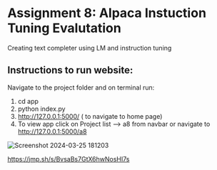 # Assignment 8:  Alpaca Instuction Tuning Evalutation

Creating text completer using LM and instruction tuning


## Instructions to run website:
Navigate to the project folder and on terminal run: 
1. cd app
2. python index.py
3. http://127.0.0.1:5000/ ( to navigate to home page)
4. To view app click on Project list --> a8 from navbar or navigate to http://127.0.0.1:5000/a8

![Screenshot 2024-03-25 181203](https://github.com/Rakshya8/NLP_Assignments/assets/45217500/f46d2a1d-0c26-4ea5-b117-7d2c55cb2794)



https://jmp.sh/s/BvsaBs7GtX6hwNosHI7s
